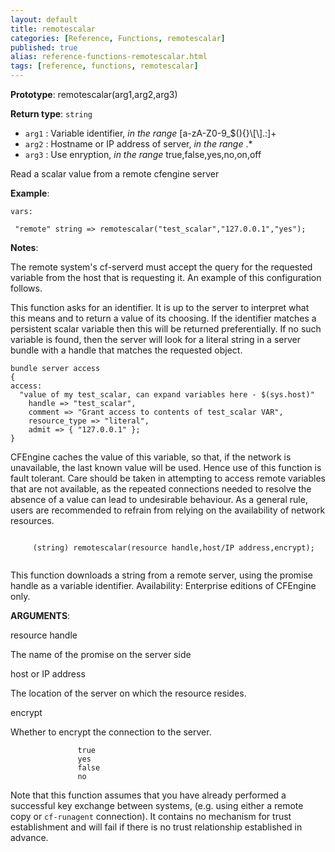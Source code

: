 ```yaml
---
layout: default
title: remotescalar
categories: [Reference, Functions, remotescalar]
published: true
alias: reference-functions-remotescalar.html
tags: [reference, functions, remotescalar]
---
```


**Prototype**: remotescalar(arg1,arg2,arg3) 

**Return type**: `string`

* `arg1` : Variable identifier, *in the range*
[a-zA-Z0-9\_\$(){}\\[\\].:]+
* `arg2` : Hostname or IP address of server, *in the range* .\*
* `arg3` : Use enryption, *in the range* true,false,yes,no,on,off   

Read a scalar value from a remote cfengine server

**Example**:

```cf3
vars:

 "remote" string => remotescalar("test_scalar","127.0.0.1","yes");
```

**Notes**:  
   
The remote system's cf-serverd must accept the query for the requested
variable from the host that is requesting it. An example of this
configuration follows.

This function asks for an identifier. It is up to the server to
interpret what this means and to return a value of its choosing. If the
identifier matches a persistent scalar variable then this will be
returned preferentially. If no such variable is found, then the server
will look for a literal string in a server bundle with a handle that
matches the requested object.

```cf3
bundle server access
{
access:
  "value of my test_scalar, can expand variables here - $(sys.host)"
    handle => "test_scalar",
    comment => "Grant access to contents of test_scalar VAR",
    resource_type => "literal",
    admit => { "127.0.0.1" };
}
```

CFEngine caches the value of this variable, so that, if the network is
unavailable, the last known value will be used. Hence use of this
function is fault tolerant. Care should be taken in attempting to access
remote variables that are not available, as the repeated connections
needed to resolve the absence of a value can lead to undesirable
behaviour. As a general rule, users are recommended to refrain from
relying on the availability of network resources.

```cf3
     
     (string) remotescalar(resource handle,host/IP address,encrypt);
     
```

This function downloads a string from a remote server, using the promise
handle as a variable identifier. Availability: Enterprise editions of
CFEngine only.

**ARGUMENTS**:

resource handle

The name of the promise on the server side   

host or IP address

The location of the server on which the resource resides.   

encrypt

Whether to encrypt the connection to the server.

```cf3
               true
               yes
               false
               no
```

Note that this function assumes that you have already performed a
successful key exchange between systems, (e.g. using either a remote
copy or `cf-runagent` connection). It contains no mechanism for trust
establishment and will fail if there is no trust relationship
established in advance.
